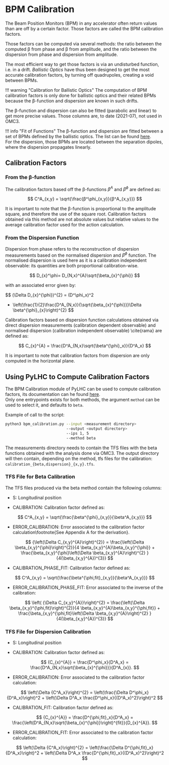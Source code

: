 # BPM Calibration

The Beam Position Monitors (BPM) in any accelerator often return values than
are off by a certain factor. Those factors are called the BPM calibration
factors.

Those factors can be computed via several methods: the ratio between the
computed β from phase and β from amplitude, and the ratio between the
dispersion from phase and dispersion from amplitude.

The most efficient way to get those factors is via an undisturbed
function, i.e. in a drift. _Ballistic Optics_ have thus been designed to get
the most accurate calibration factors, by turning off quadrupoles, creating a 
void between BPMs.  

!!! warning "Calibration for Ballistic Optics"
    The computation of BPM calibration factors is only done for ballistic 
    optics and their related BPMs because the β-function and dispersion are 
    known in such drifts.

The β-function and dispersion can also be fitted (parabolic and linear) to get
more precise values. Those columns are, to date (2021-07), not used in OMC3.

!!! info "Fit of Functions"
    The β-function and dispersion are fitted between a set of BPMs defined by
    the ballistic optics. The list can be found
    [here](https://github.com/pylhc/PyLHC/blob/master/pylhc/constants/calibration.py#L32).  
    For the dispersion, those BPMs are located between the separation dipoles,
    where the dispersion propagates linearly.


## Calibration Factors

### From the β-function

The calibration factors based off the β-functions $β^A$ and $β^\phi$ are defined 
as:

$$
C^A_{x,y} = \sqrt{\frac{β^\phi_{x,y}}{β^A_{x,y}}}
$$

It is important to note that the β-function is proportional to the amplitude
square, and therefore the use of the square root. Calibration factors obtained
via this method are not absolute values but relative values to the average
calibration factor used for the action calculation.


### From the Dispersion Function

Dispersion from phase refers to the reconstruction of dispersion measurements
based on the normalised dispersion and $\beta^{\phi}$ function. The normalised
dispersion is used here as it is a calibration independent observable: its
quantities are both proportional calibration-wise.

$$
D_{x}^\phi= D_{N,x}^{A}\sqrt{\beta_{x}^{\phi}}
$$

with an associated error given by:

$$
(\Delta D_{x}^{\phi})^{2}
= (D^\phi_x)^2
+ \left(\frac{1}{2}\frac{D^A_{N,x}}{\sqrt{\beta_{x}^{\phi}}}\Delta \beta^{\phi}_{x}\right)^{2}
$$

Calibration factors based on dispersion function calculations obtained via
direct dispersion measurements (calibration dependent observable) and
normalised dispersion (calibration independent observable) \cite{rama} are
defined as:

$$
C_{x}^{A} = \frac{D^A_{N,x}\sqrt{\beta^{\phi}_x}}{D^A_x}
$$

It is important to note that calibration factors from dispersion are only computed in the horizontal plane.


## Using PyLHC to Compute Calibration Factors

The BPM Calibration module of PyLHC can be used to compute calibration factors,
its documentation can he found 
[here](https://pylhc.github.io/PyLHC/entrypoints/bpm_calibration.html#).  
Only one entrypoints exists for both methods, the argument `method` can be used
to select it, and defaults to `beta`.

Example of call to the script:

```bash
python3 bpm_calibration.py --input <measurement directory>
                           --output <output directory>
                           --ips 1, 5
                           --method beta
```

The measurements directory needs to contain the TFS files with the beta
functions obtained with the analysis done via OMC3.
The output directory will then contain, depending on the method, tfs files for
the calibration: `calibration_{beta,dispersion}_{x,y}.tfs`.
 
### TFS File for Beta Calibration

The TFS files produced via the beta method contain the following columns:

* S: Longitudinal position

* CALIBRATION: Calibration factor defined as:

$$
        C^A_{x,y} = \sqrt{\frac{\beta^{\phi}_{x,y}}{\beta^A_{x,y}}}
$$

* ERROR$\_$CALIBRATION: Error associated to the calibration factor calculation\footnote{See Appendix A for the derivation}.

$$
        {\left(\Delta C_{x,y}^{A}\right)^{2}} = \frac{\left(\Delta \beta_{x,y}^{\phi}\right)^{2}}{4 \beta_{x,y}^{A}\beta_{x,y}^{\phi}} + \frac{\beta_{x,y}^{\phi}\left(\Delta \beta_{x,y}^{A}\right)^{2} }{4(\beta_{x,y}^{A})^{3}}
$$

* CALIBRATION$\_$PHASE$\_$FIT: Calibration factor defined as:

$$
        C^A_{x,y} = \sqrt{\frac{\beta^{\phi,fit}_{x,y}}{\beta^A_{x,y}}}
$$

* ERROR$\_$CALIBRATION$\_$PHASE$\_$FIT: Error associated to the inverse of the calibration:

$$
            \left(  {\Delta C_{x,y}^{A}}\right)^{2} = \frac{\left(\Delta \beta_{x,y}^{\phi,fit}\right)^{2}}{4 \beta_{x,y}^{A}\beta_{x,y}^{\phi,fit}} + \frac{\beta_{x,y}^{\phi,fit}\left(\Delta \beta_{x,y}^{A}\right)^{2} }{4(\beta_{x,y}^{A})^{3}}
$$

### TFS File for Dispersion Calibration

* S: Longitudinal position

* CALIBRATION: Calibration factor defined as:

$$
        {C_{x}^{A}}
        = \frac{D^\phi_x}{D^A_x}
        = \frac{D^A_{N,x}\sqrt{\beta_{x}^{\phi}}}{D^A_{x}}.
$$

* ERROR$\_$CALIBRATION: Error associated to the calibration factor calculation:

$$
         \left(\Delta {C^A_x}\right)^{2} = \left(\frac{\Delta D^\phi_x}{D^A_x}\right)^2 + \left(\Delta D^A_x \frac{D^\phi_x}{(D^A_x)^2}\right)^2
$$

* CALIBRATION$\_$FIT: Calibration factor defined as:

$$
        {C_{x}^{A}}
        = \frac{D^{\phi,fit}_x}{D^A_x}
        = \frac{\left(D^A_{N,x}\sqrt{\beta_{x}^{\phi}}\right)^{fit}}{D_{x}^{A}}.
$$

* ERROR$\_$CALIBRATION$\_$FIT: Error associated to the calibration factor calculation:

$$
         \left(\Delta {C^A_x}\right)^{2} = \left(\frac{\Delta D^{\phi,fit}_x}{D^A_x}\right)^2 + \left(\Delta D^A_x \frac{D^{\phi,fit}_x}{(D^A_x)^2}\right)^2
$$
